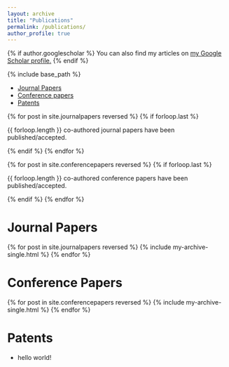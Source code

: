 ```yaml
---
layout: archive
title: "Publications"
permalink: /publications/
author_profile: true
---
```


{% if author.googlescholar %}
  You can also find my articles on <u><a href="{{author.googlescholar}}">my Google Scholar profile</a>.</u>
{% endif %}

{% include base_path %}


+ [Journal Papers](#JournalPapers)
+ [Conference papers](#ConferencePapers)
+ [Patents](#Patents)


{% for post in site.journalpapers reversed %}
  {% if forloop.last %}
  <p>{{ forloop.length }} co-authored journal papers have been published/accepted.</p>
  {% endif %}
{% endfor %}


{% for post in site.conferencepapers reversed %}
  {% if forloop.last %}
  <p>{{ forloop.length }} co-authored conference papers have been published/accepted.</p>
  {% endif %}
{% endfor %}



# <a name="JournalPapers"></a>Journal Papers


{% for post in site.journalpapers reversed %}
  {% include my-archive-single.html %}
{% endfor %}

# <a name="ConferencePapers"></a>Conference Papers

{% for post in site.conferencepapers reversed %}
  {% include my-archive-single.html %}
{% endfor %}

# <a name="Patents"></a>Patents

+ hello world!

